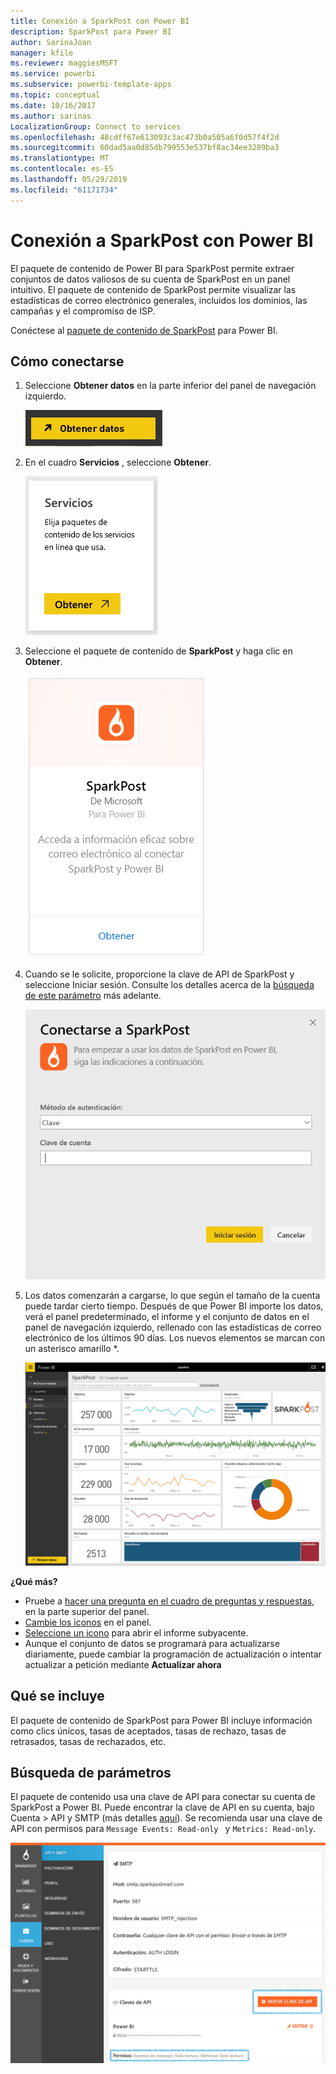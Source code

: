 ```yaml
---
title: Conexión a SparkPost con Power BI
description: SparkPost para Power BI
author: SarinaJoan
manager: kfile
ms.reviewer: maggiesMSFT
ms.service: powerbi
ms.subservice: powerbi-template-apps
ms.topic: conceptual
ms.date: 10/16/2017
ms.author: sarinas
LocalizationGroup: Connect to services
ms.openlocfilehash: 48cdff67e613093c3ac473b0a505a6f0d57f4f2d
ms.sourcegitcommit: 60dad5aa0d85db790553e537bf8ac34ee3289ba3
ms.translationtype: MT
ms.contentlocale: es-ES
ms.lasthandoff: 05/29/2019
ms.locfileid: "61171734"
---
```

# <a name="connect-to-sparkpost-with-power-bi"></a>Conexión a SparkPost con Power BI
El paquete de contenido de Power BI para SparkPost permite extraer conjuntos de datos valiosos de su cuenta de SparkPost en un panel intuitivo. El paquete de contenido de SparkPost permite visualizar las estadísticas de correo electrónico generales, incluidos los dominios, las campañas y el compromiso de ISP.

Conéctese al [paquete de contenido de SparkPost](https://app.powerbi.com/getdata/services/spark-post) para Power BI.

## <a name="how-to-connect"></a>Cómo conectarse
1. Seleccione **Obtener datos** en la parte inferior del panel de navegación izquierdo.
   
   ![](media/service-connect-to-sparkpost/getdata.png)
2. En el cuadro **Servicios** , seleccione **Obtener**.
   
   ![](media/service-connect-to-sparkpost/services.png)
3. Seleccione el paquete de contenido de **SparkPost** y haga clic en **Obtener**. 
   
   ![](media/service-connect-to-sparkpost/sparkpost.png)
4. Cuando se le solicite, proporcione la clave de API de SparkPost y seleccione Iniciar sesión. Consulte los detalles acerca de la [búsqueda de este parámetro](#FindingParams) más adelante.
   
   ![](media/service-connect-to-sparkpost/creds.png)
5. Los datos comenzarán a cargarse, lo que según el tamaño de la cuenta puede tardar cierto tiempo. Después de que Power BI importe los datos, verá el panel predeterminado, el informe y el conjunto de datos en el panel de navegación izquierdo, rellenado con las estadísticas de correo electrónico de los últimos 90 días. Los nuevos elementos se marcan con un asterisco amarillo \*.
   
   ![](media/service-connect-to-sparkpost/dashboard.png)

**¿Qué más?**

* Pruebe a [hacer una pregunta en el cuadro de preguntas y respuestas](consumer/end-user-q-and-a.md), en la parte superior del panel.
* [Cambie los iconos](service-dashboard-edit-tile.md) en el panel.
* [Seleccione un icono](consumer/end-user-tiles.md) para abrir el informe subyacente.
* Aunque el conjunto de datos se programará para actualizarse diariamente, puede cambiar la programación de actualización o intentar actualizar a petición mediante **Actualizar ahora**

## <a name="whats-included"></a>Qué se incluye
El paquete de contenido de SparkPost para Power BI incluye información como clics únicos, tasas de aceptados, tasas de rechazo, tasas de retrasados, tasas de rechazados, etc.

<a name="FindingParams"></a>

## <a name="finding-parameters"></a>Búsqueda de parámetros
El paquete de contenido usa una clave de API para conectar su cuenta de SparkPost a Power BI. Puede encontrar la clave de API en su cuenta, bajo Cuenta \> API y SMTP (más detalles [aquí](https://support.sparkpost.com/customer/portal/articles/1933377-create-api-keys)). Se recomienda usar una clave de API con permisos para `Message Events: Read-only ` y `Metrics: Read-only`.

![](media/service-connect-to-sparkpost/sparkpost1.png)

